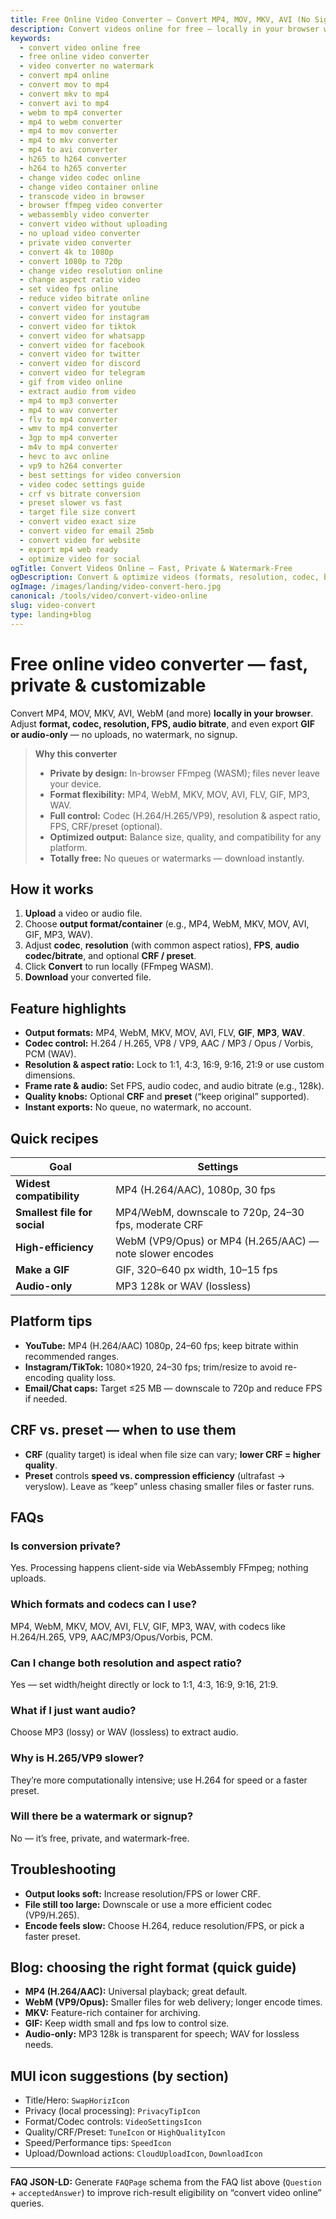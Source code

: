 ```yaml
---
title: Free Online Video Converter – Convert MP4, MOV, MKV, AVI (No Signup)
description: Convert videos online for free — locally in your browser with FFmpeg WebAssembly. Change format, codec (H.264/H.265, VP9), resolution, bitrate & FPS. Private, fast, and watermark-free.
keywords:
  - convert video online free
  - free online video converter
  - video converter no watermark
  - convert mp4 online
  - convert mov to mp4
  - convert mkv to mp4
  - convert avi to mp4
  - webm to mp4 converter
  - mp4 to webm converter
  - mp4 to mov converter
  - mp4 to mkv converter
  - mp4 to avi converter
  - h265 to h264 converter
  - h264 to h265 converter
  - change video codec online
  - change video container online
  - transcode video in browser
  - browser ffmpeg video converter
  - webassembly video converter
  - convert video without uploading
  - no upload video converter
  - private video converter
  - convert 4k to 1080p
  - convert 1080p to 720p
  - change video resolution online
  - change aspect ratio video
  - set video fps online
  - reduce video bitrate online
  - convert video for youtube
  - convert video for instagram
  - convert video for tiktok
  - convert video for whatsapp
  - convert video for facebook
  - convert video for twitter
  - convert video for discord
  - convert video for telegram
  - gif from video online
  - extract audio from video
  - mp4 to mp3 converter
  - mp4 to wav converter
  - flv to mp4 converter
  - wmv to mp4 converter
  - 3gp to mp4 converter
  - m4v to mp4 converter
  - hevc to avc online
  - vp9 to h264 converter
  - best settings for video conversion
  - video codec settings guide
  - crf vs bitrate conversion
  - preset slower vs fast
  - target file size convert
  - convert video exact size
  - convert video for email 25mb
  - convert video for website
  - export mp4 web ready
  - optimize video for social
ogTitle: Convert Videos Online – Fast, Private & Watermark-Free
ogDescription: Convert & optimize videos (formats, resolution, codec, bitrate, FPS) entirely in-browser. Free, private & no watermark.
ogImage: /images/landing/video-convert-hero.jpg
canonical: /tools/video/convert-video-online
slug: video-convert
type: landing+blog
---
```


# Free online video converter — fast, private & customizable

Convert MP4, MOV, MKV, AVI, WebM (and more) **locally in your browser**. Adjust **format, codec, resolution, FPS, audio bitrate**, and even export **GIF or audio-only** — no uploads, no watermark, no signup.

> **Why this converter**
> - **Private by design:** In-browser FFmpeg (WASM); files never leave your device.  
> - **Format flexibility:** MP4, WebM, MKV, MOV, AVI, FLV, GIF, MP3, WAV.  
> - **Full control:** Codec (H.264/H.265/VP9), resolution & aspect ratio, FPS, CRF/preset (optional).  
> - **Optimized output:** Balance size, quality, and compatibility for any platform.  
> - **Totally free:** No queues or watermarks — download instantly.

## How it works
1. **Upload** a video or audio file.  
2. Choose **output format/container** (e.g., MP4, WebM, MKV, MOV, AVI, GIF, MP3, WAV).  
3. Adjust **codec**, **resolution** (with common aspect ratios), **FPS**, **audio codec/bitrate**, and optional **CRF / preset**.  
4. Click **Convert** to run locally (FFmpeg WASM).  
5. **Download** your converted file.

## Feature highlights
- **Output formats:** MP4, WebM, MKV, MOV, AVI, FLV, **GIF**, **MP3**, **WAV**.  
- **Codec control:** H.264 / H.265, VP8 / VP9, AAC / MP3 / Opus / Vorbis, PCM (WAV).  
- **Resolution & aspect ratio:** Lock to 1:1, 4:3, 16:9, 9:16, 21:9 or use custom dimensions.  
- **Frame rate & audio:** Set FPS, audio codec, and audio bitrate (e.g., 128k).  
- **Quality knobs:** Optional **CRF** and **preset** (“keep original” supported).  
- **Instant exports:** No queue, no watermark, no account.

## Quick recipes
| Goal | Settings |
| --- | --- |
| **Widest compatibility** | MP4 (H.264/AAC), 1080p, 30 fps |
| **Smallest file for social** | MP4/WebM, downscale to 720p, 24–30 fps, moderate CRF |
| **High-efficiency** | WebM (VP9/Opus) or MP4 (H.265/AAC) — note slower encodes |
| **Make a GIF** | GIF, 320–640 px width, 10–15 fps |
| **Audio-only** | MP3 128k or WAV (lossless) |

## Platform tips
- **YouTube:** MP4 (H.264/AAC) 1080p, 24–60 fps; keep bitrate within recommended ranges.  
- **Instagram/TikTok:** 1080×1920, 24–30 fps; trim/resize to avoid re-encoding quality loss.  
- **Email/Chat caps:** Target ≤25 MB — downscale to 720p and reduce FPS if needed.

## CRF vs. preset — when to use them
- **CRF** (quality target) is ideal when file size can vary; **lower CRF = higher quality**.  
- **Preset** controls **speed vs. compression efficiency** (ultrafast → veryslow). Leave as “keep” unless chasing smaller files or faster runs.

## FAQs
### Is conversion private?
Yes. Processing happens client-side via WebAssembly FFmpeg; nothing uploads.

### Which formats and codecs can I use?
MP4, WebM, MKV, MOV, AVI, FLV, GIF, MP3, WAV, with codecs like H.264/H.265, VP9, AAC/MP3/Opus/Vorbis, PCM.

### Can I change both resolution and aspect ratio?
Yes — set width/height directly or lock to 1:1, 4:3, 16:9, 9:16, 21:9.

### What if I just want audio?
Choose MP3 (lossy) or WAV (lossless) to extract audio.

### Why is H.265/VP9 slower?
They’re more computationally intensive; use H.264 for speed or a faster preset.

### Will there be a watermark or signup?
No — it’s free, private, and watermark-free.

## Troubleshooting
- **Output looks soft:** Increase resolution/FPS or lower CRF.  
- **File still too large:** Downscale or use a more efficient codec (VP9/H.265).  
- **Encode feels slow:** Choose H.264, reduce resolution/FPS, or pick a faster preset.

## Blog: choosing the right format (quick guide)
- **MP4 (H.264/AAC):** Universal playback; great default.  
- **WebM (VP9/Opus):** Smaller files for web delivery; longer encode times.  
- **MKV:** Feature-rich container for archiving.  
- **GIF:** Keep width small and fps low to control size.  
- **Audio-only:** MP3 128k is transparent for speech; WAV for lossless needs.

## MUI icon suggestions (by section)
- Title/Hero: `SwapHorizIcon`  
- Privacy (local processing): `PrivacyTipIcon`  
- Format/Codec controls: `VideoSettingsIcon`  
- Quality/CRF/Preset: `TuneIcon` or `HighQualityIcon`  
- Speed/Performance tips: `SpeedIcon`  
- Upload/Download actions: `CloudUploadIcon`, `DownloadIcon`  

---
**FAQ JSON-LD:** Generate `FAQPage` schema from the FAQ list above (`Question` + `acceptedAnswer`) to improve rich-result eligibility on “convert video online” queries.
